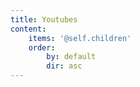```yaml
---
title: Youtubes
content:
    items: '@self.children'
    order:
        by: default
        dir: asc
---
```


